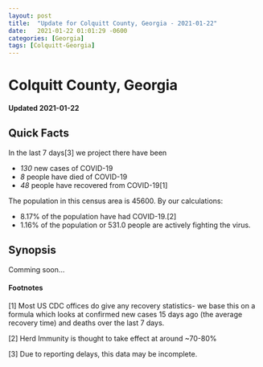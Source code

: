 ```yaml
---
layout: post
title:  "Update for Colquitt County, Georgia - 2021-01-22"
date:   2021-01-22 01:01:29 -0600
categories: [Georgia]
tags: [Colquitt-Georgia]
---
```


# Colquitt County, Georgia
#### Updated 2021-01-22

## Quick Facts

In the last 7 days[3] we project there have been
- *130* new cases of COVID-19
- *8* people have died of COVID-19
- *48* people have recovered from COVID-19[1]

The population in this census area is 45600. By our calculations:
- 8.17% of the population have had COVID-19.[2]
- 1.16% of the population or 531.0 people are actively fighting the virus.

## Synopsis

Comming soon...


#### Footnotes

[1] Most US CDC offices do give any recovery statistics- we base this on a formula which looks at confirmed new cases
15 days ago (the average recovery time) and deaths over the last 7 days.

[2] Herd Immunity is thought to take effect at around ~70-80%

[3] Due to reporting delays, this data may be incomplete.
 
    